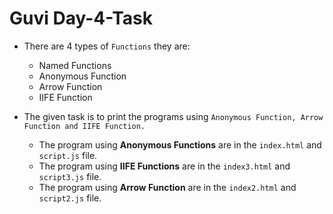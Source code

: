 # Guvi Day-4-Task
 
   + There are 4 types of `Functions` they are:

     + Named Functions
     + Anonymous Function
     + Arrow Function
     + IIFE Function

+ The given task is to print the programs using `Anonymous Function, Arrow Function and IIFE Function.`

  - The program using **Anonymous Functions** are in the `index.html` and `script.js` file.
  - The program using **IIFE Functions** are in the `index3.html` and `script3.js` file.
  - The program using **Arrow Function** are in the `index2.html` and `script2.js` file.